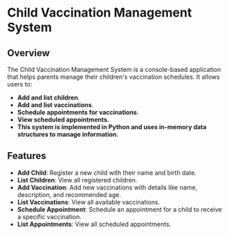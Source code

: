 # Child Vaccination Management System
## Overview
The Child Vaccination Management System is a console-based application that helps parents manage their children's vaccination schedules. It allows users to:
- **Add and list children**.
- **Add and list vaccinations**.
- **Schedule appointments for vaccinations**.
- **View scheduled appointments.**
- **This system is implemented in Python and uses in-memory data structures to manage information.**
## Features
- **Add Child**: Register a new child with their name and birth date.
- **List Children**: View all registered children.
- **Add Vaccination**: Add new vaccinations with details like name, description, and recommended age.
- **List Vaccinations**: View all available vaccinations.
- **Schedule Appointment**: Schedule an appointment for a child to receive a specific vaccination.
- **List Appointments**: View all scheduled appointments.

